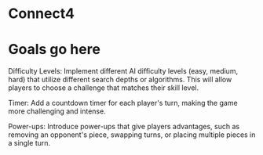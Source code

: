 # Connect4

# Goals go here

Difficulty Levels: Implement different AI difficulty levels (easy, medium, hard) that utilize different search depths or algorithms. This will allow players to choose a challenge that matches their skill level.

Timer: Add a countdown timer for each player's turn, making the game more challenging and intense.

Power-ups: Introduce power-ups that give players advantages, such as removing an opponent's piece, swapping turns, or placing multiple pieces in a single turn.



